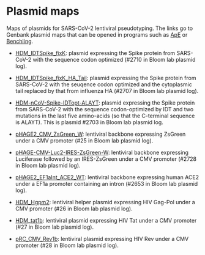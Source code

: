 # Plasmid maps
Maps of plasmids for SARS-CoV-2 lentiviral pseudotyping.
The links go to Genbank plasmid maps that can be opened in programs such as [ApE](https://jorgensen.biology.utah.edu/wayned/ape/) or [Benchling](https://www.benchling.com/).

 - [HDM_IDTSpike_fixK](2710_HDM_IDTSpike_fixK.gb): plasmid expressing the Spike protein from SARS-CoV-2 with the sequence codon optimized (#2710 in Bloom lab plasmid log).

 - [HDM_IDTSpike_fixK_HA_Tail](2707_HDM_IDTSpike_fixK_HA_Tail.gb): plasmid expressing the Spike protein from SARS-CoV-2 with the seuqence codon optimized and the cytoplasmic tail replaced by that from influenza HA (#2707 in Bloom lab plasmid log).

 - [HDM-nCoV-Spike-IDTopt-ALAYT](2702_HDM-nCoV-Spike-IDTopt-ALAYT.gb): plasmid expressing the Spike protein from SARS-CoV-2 with the sequence codon-optimized by IDT and two mutations in the last five amino-acids (so that the C-terminal sequence is ALAYT). This is plasmid #2703 in Bloom lab plasmid log.

 - [pHAGE2_CMV_ZsGreen_W](25_pHAGE2_CMV_ZsGreen_W.gb): lentiviral backbone expressing ZsGreen under a CMV promoter (#25 in Bloom lab plasmid log).

 - [pHAGE-CMV-Luc2-IRES-ZsGreen-W](2728_pHAGE-CMV-Luc2-IRES-ZsGreen-W-1270.gb): lentiviral backbone expressing Luciferase followed by an IRES-ZsGreen under a CMV promoter (#2728 in Bloom lab plasmid log).

 - [pHAGE2_EF1aInt_ACE2_WT](2653_pHAGE2_EF1aInt_ACE2_WT.gb): lentiviral backbone expressing human ACE2 under a EF1a promoter containing an intron (#2653 in Bloom lab plasmid log).

 - [HDM_Hgpm2](26_HDM_Hgpm2.gb): lentiviral helper plasmid expressing HIV Gag-Pol under a CMV promoter (#26 in Bloom lab plasmid log).

 - [HDM_tat1b](27_HDM_tat1b.gb): lentiviral plasmid expressing HIV Tat under a CMV promoter (#27 in Bloom lab plasmid log).

 - [pRC_CMV_Rev1b](28_pRC_CMV_Rev1b.gb): lentiviral plasmid expressing HIV Rev under a CMV promoter (#28 in Bloom lab plasmid log).
